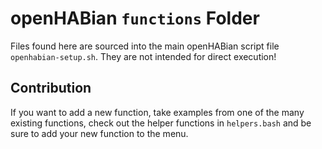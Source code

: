 # openHABian `functions` Folder

Files found here are sourced into the main openHABian script file `openhabian-setup.sh`.
They are not intended for direct execution!

## Contribution

If you want to add a new function, take examples from one of the many existing functions,
check out the helper functions in `helpers.bash` and be sure to add your new function to the menu.
